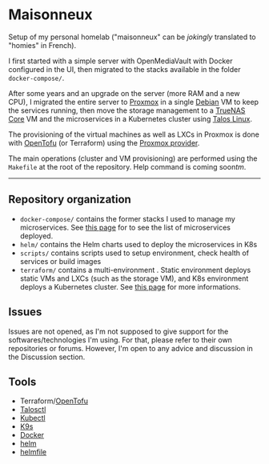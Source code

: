 # Maisonneux

Setup of my personal homelab ("maisonneux" can be _jokingly_ translated to "homies" in French).

I first started with a simple server with OpenMediaVault with Docker configured in the UI, then migrated to the stacks available in the folder `docker-compose/`.

After some years and an upgrade on the server (more RAM and a new CPU), I migrated the entire server to [Proxmox](https://www.proxmox.com/en/) in a single [Debian](https://www.debian.org/) VM to keep the services running, then move the storage management to a [TrueNAS Core](https://www.truenas.com/) VM and the microservices in a Kubernetes cluster using [Talos Linux](https://www.talos.dev/).

The provisioning of the virtual machines as well as LXCs in Proxmox is done with [OpenTofu](https://opentofu.org/) (or Terraform) using the [Proxmox provider](https://github.com/bpg/terraform-provider-proxmox).

The main operations (cluster and VM provisioning) are performed using the `Makefile` at the root of the repository. Help command is coming soon*tm*.

---

## Repository organization

- `docker-compose/` contains the former stacks I used to manage my microservices. See [this page](docker-compose/README.md) for to see the list of microservices deployed.
- `helm/` contains the Helm charts used to deploy the microservices in K8s
- `scripts/` contains scripts used to setup environment, check health of services or build images
- `terraform/` contains a multi-environment . Static environment deploys static VMs and LXCs (such as the storage VM), and K8s environment deploys a Kubernetes cluster. See [this page](terraform/README.md) for more informations.

## Issues

Issues are not opened, as I'm not supposed to give support for the softwares/technologies I'm using. For that, please refer to their own repositories or forums. However, I'm open to any advice and discussion in the Discussion section.

## Tools

- Terraform/[OpenTofu](https://opentofu.org/)
- [Talosctl](https://www.talos.dev/install)
- [Kubectl](https://kubernetes.io/docs/tasks/tools/install-kubectl-linux/)
- [K9s](https://k9scli.io/topics/install/)
- [Docker](https://www.docker.com/)
- [helm](https://helm.sh/)
- [helmfile](https://github.com/helmfile/helmfile)
